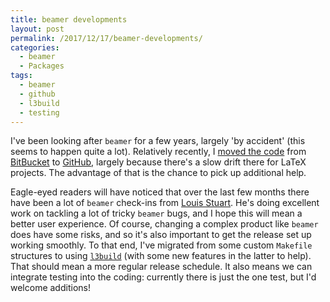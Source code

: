 ```yaml
---
title: beamer developments
layout: post
permalink: /2017/12/17/beamer-developments/
categories:
  - beamer
  - Packages
tags:
  - beamer
  - github
  - l3build
  - testing
---
```

I've been looking after `beamer` for a few years, largely 'by accident' (this seems to happen quite a lot). Relatively recently, I [moved the code](/2016/11/27/beamer-moves-to-github/) from [BitBucket](https://bitbucket.org) to [GitHub](https://github.com), largely because there's a slow drift there for LaTeX projects. The advantage of that is the chance to pick up additional help.

Eagle-eyed readers will have noticed that over the last few months there have been a lot of `beamer` check-ins from [Louis Stuart](https://github.com/louisstuart96). He's doing excellent work on tackling a lot of tricky `beamer` bugs, and I hope this will mean a better user experience. Of course, changing a complex product like `beamer` does have some risks, and so it's also important to get the release set up working smoothly. To that end, I've migrated from some custom `Makefile` structures to using [`l3build`](https://ctan.org/pkg/l3build) (with some new features in the latter to help). That should mean a more regular release schedule.  It also means we can integrate testing into the coding: currently there is just the one test, but I'd welcome additions!
